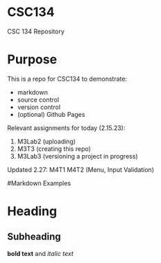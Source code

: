 # CSC134
CSC 134 Repository

# Purpose
This is a repo for CSC134 to demonstrate:
- markdown
- source control
- version control
- (optional) Github Pages

Relevant  assignments for today (2.15.23):
1. M3Lab2 (uploading)
2. M3T3 (creating this repo)
3. M3Lab3 (versioning a project in progress)

Updated 2.27:
	M4T1
	M4T2 (Menu, Input Validation)

#Markdown Examples
# Heading
## Subheading
**bold text** and *italic text*

